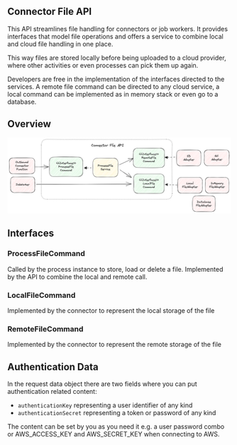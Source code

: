 ## Connector File API

This API streamlines file handling for connectors or job workers. It provides interfaces that model file operations
and offers a service to combine local and cloud file handling in one place. 

This way files are stored locally before being uploaded to a cloud provider, where other activities or even processes
can pick them up again. 

Developers are free in the implementation of the interfaces directed to the services. A remote file command can be directed
to any cloud service, a local command can be implemented as in memory stack or even go to a database.

## Overview

<img src="../assets/connector-file-api.png" alt="how it looks like in the modeler" width="1000" />

## Interfaces

### ProcessFileCommand

Called by the process instance to store, load or delete a file. Implemented by the API to combine the local and remote call.

### LocalFileCommand

Implemented by the connector to represent the local storage of the file

### RemoteFileCommand

Implemented by the connector to represent the remote storage of the file

## Authentication Data

In the request data object there are two fields where you can put authentication related content:

- `authenticationKey` representing a user identifier of any kind
- `authenticationSecret` representing a token or password of any kind

The content can be set by you as you need it e.g. a user password combo or AWS_ACCESS_KEY and AWS_SECRET_KEY when
connecting to AWS.